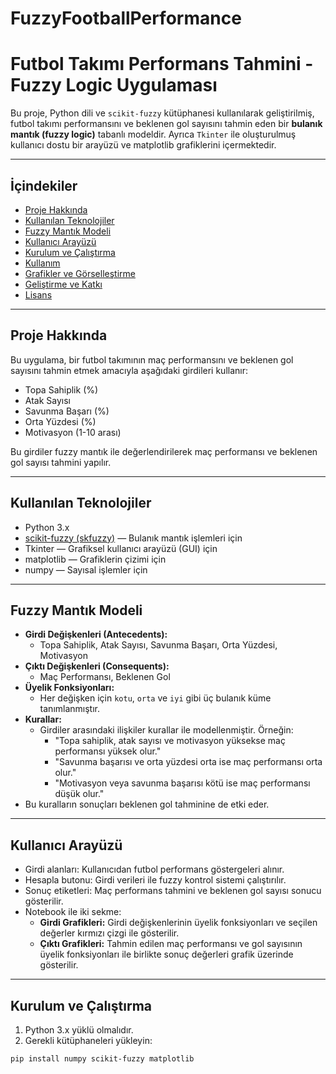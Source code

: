 # FuzzyFootballPerformance

# Futbol Takımı Performans Tahmini - Fuzzy Logic Uygulaması

Bu proje, Python dili ve `scikit-fuzzy` kütüphanesi kullanılarak geliştirilmiş, futbol takımı performansını ve beklenen gol sayısını tahmin eden bir **bulanık mantık (fuzzy logic)** tabanlı modeldir. Ayrıca `Tkinter` ile oluşturulmuş kullanıcı dostu bir arayüzü ve matplotlib grafiklerini içermektedir.

---

## İçindekiler
- [Proje Hakkında](#proje-hakkında)
- [Kullanılan Teknolojiler](#kullanılan-teknolojiler)
- [Fuzzy Mantık Modeli](#fuzzy-mantık-modeli)
- [Kullanıcı Arayüzü](#kullanıcı-arayüzü)
- [Kurulum ve Çalıştırma](#kurulum-ve-çalıştırma)
- [Kullanım](#kullanım)
- [Grafikler ve Görselleştirme](#grafikler-ve-görselleştirme)
- [Geliştirme ve Katkı](#geliştirme-ve-katkı)
- [Lisans](#lisans)

---

## Proje Hakkında

Bu uygulama, bir futbol takımının maç performansını ve beklenen gol sayısını tahmin etmek amacıyla aşağıdaki girdileri kullanır:

- Topa Sahiplik (%)  
- Atak Sayısı  
- Savunma Başarı (%)  
- Orta Yüzdesi (%)  
- Motivasyon (1-10 arası)

Bu girdiler fuzzy mantık ile değerlendirilerek maç performansı ve beklenen gol sayısı tahmini yapılır.

---

## Kullanılan Teknolojiler

- Python 3.x  
- [scikit-fuzzy (skfuzzy)](https://pythonhosted.org/scikit-fuzzy/) — Bulanık mantık işlemleri için  
- Tkinter — Grafiksel kullanıcı arayüzü (GUI) için  
- matplotlib — Grafiklerin çizimi için  
- numpy — Sayısal işlemler için

---

## Fuzzy Mantık Modeli

- **Girdi Değişkenleri (Antecedents):**  
  - Topa Sahiplik, Atak Sayısı, Savunma Başarı, Orta Yüzdesi, Motivasyon  
- **Çıktı Değişkenleri (Consequents):**  
  - Maç Performansı, Beklenen Gol  
- **Üyelik Fonksiyonları:**  
  - Her değişken için `kotu`, `orta` ve `iyi` gibi üç bulanık küme tanımlanmıştır.  
- **Kurallar:**  
  - Girdiler arasındaki ilişkiler kurallar ile modellenmiştir. Örneğin:  
    - "Topa sahiplik, atak sayısı ve motivasyon yüksekse maç performansı yüksek olur."  
    - "Savunma başarısı ve orta yüzdesi orta ise maç performansı orta olur."  
    - "Motivasyon veya savunma başarısı kötü ise maç performansı düşük olur."  
- Bu kuralların sonuçları beklenen gol tahminine de etki eder.

---

## Kullanıcı Arayüzü

- Girdi alanları: Kullanıcıdan futbol performans göstergeleri alınır.  
- Hesapla butonu: Girdi verileri ile fuzzy kontrol sistemi çalıştırılır.  
- Sonuç etiketleri: Maç performans tahmini ve beklenen gol sayısı sonucu gösterilir.  
- Notebook ile iki sekme:  
  - **Girdi Grafikleri:** Girdi değişkenlerinin üyelik fonksiyonları ve seçilen değerler kırmızı çizgi ile gösterilir.  
  - **Çıktı Grafikleri:** Tahmin edilen maç performansı ve gol sayısının üyelik fonksiyonları ile birlikte sonuç değerleri grafik üzerinde gösterilir.

---

## Kurulum ve Çalıştırma

1. Python 3.x yüklü olmalıdır.  
2. Gerekli kütüphaneleri yükleyin:

```bash
pip install numpy scikit-fuzzy matplotlib

